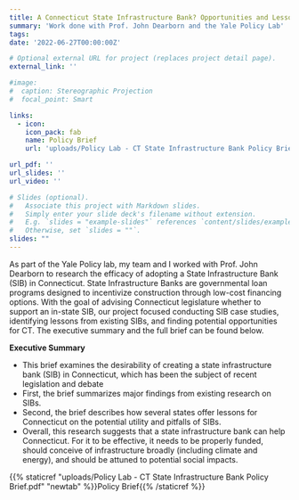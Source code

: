 ```yaml
---
title: A Connecticut State Infrastructure Bank? Opportunities and Lessons
summary: 'Work done with Prof. John Dearborn and the Yale Policy Lab'
tags:
date: '2022-06-27T00:00:00Z'

# Optional external URL for project (replaces project detail page).
external_link: ''

#image: 
#  caption: Stereographic Projection
#  focal_point: Smart

links:
  - icon: 
    icon_pack: fab
    name: Policy Brief
    url: 'uploads/Policy Lab - CT State Infrastructure Bank Policy Brief.pdf'

url_pdf: ''
url_slides: ''
url_video: ''

# Slides (optional).
#   Associate this project with Markdown slides.
#   Simply enter your slide deck's filename without extension.
#   E.g. `slides = "example-slides"` references `content/slides/example-slides.md`.
#   Otherwise, set `slides = ""`.
slides: ""
---
```


As part of the Yale Policy lab, my team and I worked with Prof. John Dearborn to research the efficacy of adopting a State Infrastructure Bank (SIB) in Connecticut. State Infrastructure Banks are governmental loan programs designed to incentivize construction through low-cost financing options. With the goal of advising Connecticut legislature whether to support an in-state SIB, our project focused conducting SIB case studies, identifying lessons from existing SIBs, and finding potential opportunities for CT. The executive summary and the full brief can be found below. 

**Executive Summary**
- This brief examines the desirability of creating a state infrastructure bank (SIB) in
Connecticut, which has been the subject of recent legislation and debate
- First, the brief summarizes major findings from existing research on SIBs.
- Second, the brief describes how several states offer lessons for Connecticut on the
potential utility and pitfalls of SIBs.
- Overall, this research suggests that a state infrastructure bank can help Connecticut. For it
to be effective, it needs to be properly funded, should conceive of infrastructure broadly
(including climate and energy), and should be attuned to potential social impacts.

{{% staticref "uploads/Policy Lab - CT State Infrastructure Bank Policy Brief.pdf" "newtab" %}}Policy Brief{{% /staticref %}}